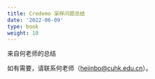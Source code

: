 ```yaml
---
title: Credemo 采样问题总结
date: '2022-06-09'
type: book
weight: 10
---
```


来自何老师的总结

<!--more-->

如有需要，请联系何老师（hejinbo@cuhk.edu.cn）。

